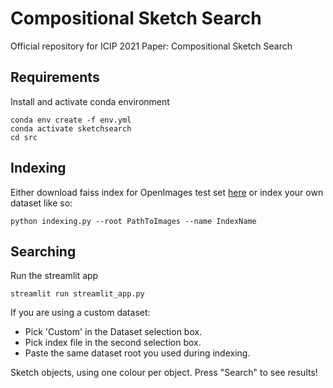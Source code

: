 # Compositional Sketch Search

Official repository for ICIP 2021 Paper: Compositional Sketch Search

## Requirements
Install and activate conda environment
```commandline
conda env create -f env.yml
conda activate sketchsearch
cd src
```
## Indexing
Either download faiss index for OpenImages test set [here](www.google.com) or index your own dataset like so:
```commandline
python indexing.py --root PathToImages --name IndexName 
```

## Searching
Run the streamlit app
```commandline
streamlit run streamlit_app.py
```
If you are using a custom dataset:
- Pick 'Custom' in the Dataset selection box.
- Pick index file in the second selection box.
- Paste the same dataset root you used during indexing.

Sketch objects, using one colour per object.
Press "Search" to see results!
